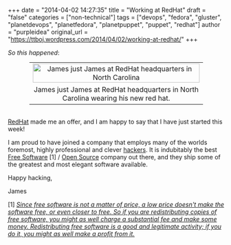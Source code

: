 +++
date = "2014-04-02 14:27:35"
title = "Working at RedHat"
draft = "false"
categories = ["non-technical"]
tags = ["devops", "fedora", "gluster", "planetdevops", "planetfedora", "planetpuppet", "puppet", "redhat"]
author = "purpleidea"
original_url = "https://ttboj.wordpress.com/2014/04/02/working-at-redhat/"
+++

<em>So this happened</em>:

<table style="text-align:center; width:80%; margin:0 auto;"><tr><td><a href="james-redhat.jpg"><img class="size-large wp-image-804" src="james-redhat.jpg" alt="James just James at RedHat headquarters in North Carolina" width="100%" height="100%" /></a></td></tr><tr><td> James just James at RedHat headquarters in North Carolina wearing his new red hat.</td></tr></table></br />

<a href="https://www.redhat.com/">RedHat</a> made me an offer, and I am happy to say that I have just started this week!

I am proud to have joined a company that employs many of the worlds foremost, highly professional and clever <a href="https://en.wikipedia.org/wiki/Hacker_%28term%29">hackers</a>. It is indubitably the best <a href="https://www.gnu.org/philosophy/selling.html">Free Software</a> [1] / <a href="https://www.gnu.org/philosophy/free-sw.html">Open Source</a> company out there, and they ship some of the greatest and most elegant software available.

Happy hacking,

James

[1] <em><a href="https://www.gnu.org/philosophy/selling.html">Since free software is not a matter of price, a low price doesn't make the software free, or even closer to free. So if you are redistributing copies of free software, you might as well charge a substantial fee and make some money. Redistributing free software is a good and legitimate activity; if you do it, you might as well make a profit from it.</a></em>

